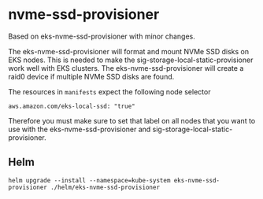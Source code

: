 # nvme-ssd-provisioner

Based on eks-nvme-ssd-provisioner with minor changes.

The eks-nvme-ssd-provisioner will format and mount NVMe SSD disks on EKS
nodes. This is needed to make the sig-storage-local-static-provisioner work
well with EKS clusters. The eks-nvme-ssd-provisioner will create a raid0 device
if multiple NVMe SSD disks are found.

The resources in `manifests` expect the following node selector

```
aws.amazon.com/eks-local-ssd: "true"
```

Therefore you must make sure to set that label on all nodes that you want to
use with the eks-nvme-ssd-provisioner and sig-storage-local-static-provisioner.

## Helm

```
helm upgrade --install --namespace=kube-system eks-nvme-ssd-provisioner ./helm/eks-nvme-ssd-provisioner
```
